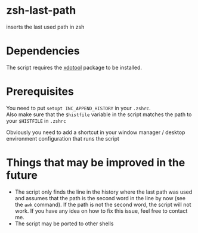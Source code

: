 # zsh-last-path
inserts the last used path in zsh

# Dependencies
The script requires the [xdotool](https://www.semicomplete.com/projects/xdotool/) package to be installed.

# Prerequisites
You need to put `setopt INC_APPEND_HISTORY` in your `.zshrc`.  
Also make sure that the `$histfile` variable in the script matches the path to your `$HISTFILE` in `.zshrc`  

Obviously you need to add a shortcut in your window manager / desktop environment configuration that runs the script

# Things that may be improved in the future
* The script only finds the line in the history where the last path was used and assumes that the path is the second word in the line by now (see the `awk` command). If the path is not the second word, the script will not work. If you have any idea on how to fix this issue, feel free to contact me.
* The script may be ported to other shells
